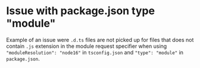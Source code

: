 # Issue with package.json type "module"

Example of an issue were `.d.ts` files are not picked up for files that does not contain `.js` extension in the module request specifier when using `"moduleResolution": "node16"` in `tsconfig.json` and `"type": "module"` in `package.json`.


